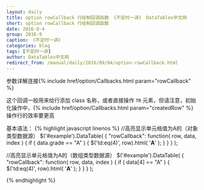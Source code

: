 ```yaml
---
layout: daily
title: option rowCallback 行绘制回调函数 《不定时一讲》 DataTables中文网
short: option rowCallback 行绘制回调函数
date: 2016-9-4
group: 2016-9
caption: 《不定时一讲》
categories: blog
tags: [不定时一讲]
author: DataTables中文网
redirect_from: /manual/daily/2016/09/04/option-rowCallback.html
---
```

参数详解连接{% include href/option/Callbacks.html param="rowCallback" %}

这个回调一般用来给行添加 class 名称，或者直接操作 `TR` 元素，但请注意，初始化操作中，{% include href/option/Callbacks.html param="createdRow" %}操作行的效率要更高
<!--more-->

基本语法：
{% highlight javascript linenos %}
//高亮显示单元格值为A的（对象类型数据源）
$('#example').DataTable( {
  "rowCallback": function( row, data, index ) {
    if ( data.grade == "A" ) {
      $('td:eq(4)', row).html( '<b>A</b>' );
    }
  }
} );

//高亮显示单元格值为A的（数组类型数据源）
$('#example').DataTable( {
  "rowCallback": function( row, data, index ) {
    if ( data[4] == "A" ) {
      $('td:eq(4)', row).html( '<b>A</b>' );
    }
  }
} );

{% endhighlight %}
